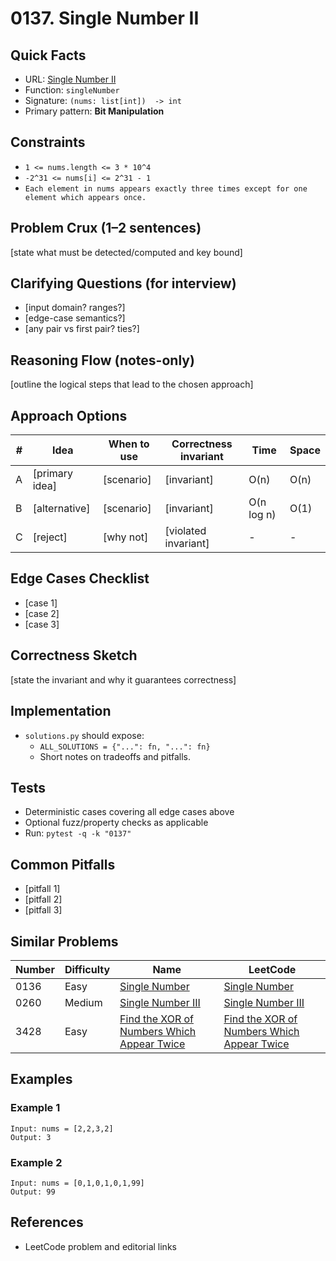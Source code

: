 # 0137. Single Number II

## Quick Facts

- URL: [Single Number II](https://leetcode.com/problems/single-number-ii/)
- Function: `singleNumber`
- Signature: `(nums: list[int])  -> int`
- Primary pattern: **Bit Manipulation**

## Constraints

- `1 <= nums.length <= 3 * 10^4`
- `-2^31 <= nums[i] <= 2^31 - 1`
- `Each element in nums appears exactly three times except for one element which appears once.`

## Problem Crux (1–2 sentences)

[state what must be detected/computed and key bound]

## Clarifying Questions (for interview)

- [input domain? ranges?]
- [edge-case semantics?]
- [any pair vs first pair? ties?]

## Reasoning Flow (notes-only)

[outline the logical steps that lead to the chosen approach]

## Approach Options

| # | Idea | When to use | Correctness invariant | Time | Space |
|---|------|-------------|-----------------------|------|-------|
| A | [primary idea] | [scenario] | [invariant] | O(n) | O(n) |
| B | [alternative] | [scenario] | [invariant] | O(n log n) | O(1) |
| C | [reject] | [why not] | [violated invariant] | - | - |

## Edge Cases Checklist

- [case 1]
- [case 2]
- [case 3]

## Correctness Sketch

[state the invariant and why it guarantees correctness]

## Implementation

- `solutions.py` should expose:
  - `ALL_SOLUTIONS = {"...": fn, "...": fn}`
  - Short notes on tradeoffs and pitfalls.

## Tests

- Deterministic cases covering all edge cases above
- Optional fuzz/property checks as applicable
- Run: `pytest -q -k "0137"`

## Common Pitfalls

- [pitfall 1]
- [pitfall 2]
- [pitfall 3]

## Similar Problems

| Number | Difficulty | Name | LeetCode |
|---|---|---|---|
| 0136 | Easy | [Single Number](../0136-single-number/readme.md) | [Single Number](https://leetcode.com/problems/single-number/) |
| 0260 | Medium | [Single Number III](../0260-single-number-iii/readme.md) | [Single Number III](https://leetcode.com/problems/single-number-iii/) |
| 3428 | Easy | [Find the XOR of Numbers Which Appear Twice](../3428-find-the-xor-of-numbers-which-appear-twice/readme.md) | [Find the XOR of Numbers Which Appear Twice](https://leetcode.com/problems/find-the-xor-of-numbers-which-appear-twice/) |

## Examples

### Example 1

```text
Input: nums = [2,2,3,2]
Output: 3
```

### Example 2

```text
Input: nums = [0,1,0,1,0,1,99]
Output: 99
```

## References

- LeetCode problem and editorial links
